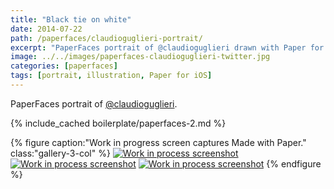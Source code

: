 ```yaml
---
title: "Black tie on white"
date: 2014-07-22
path: /paperfaces/claudioguglieri-portrait/
excerpt: "PaperFaces portrait of @claudioguglieri drawn with Paper for iOS on an iPad."
image: ../../images/paperfaces-claudioguglieri-twitter.jpg
categories: [paperfaces]
tags: [portrait, illustration, Paper for iOS]
---
```


PaperFaces portrait of [@claudioguglieri](https://twitter.com/claudioguglieri).

{% include_cached boilerplate/paperfaces-2.md %}

{% figure caption:"Work in progress screen captures Made with Paper." class:"gallery-3-col" %}
[![Work in process screenshot](../../images/paperfaces-claudioguglieri-process-1-600.jpg)](../../images/paperfaces-claudioguglieri-process-1-lg.jpg) [![Work in process screenshot](../../images/paperfaces-claudioguglieri-process-2-600.jpg)](../../images/paperfaces-claudioguglieri-process-2-lg.jpg) [![Work in process screenshot](../../images/paperfaces-claudioguglieri-process-3-600.jpg)](../../images/paperfaces-claudioguglieri-process-3-lg.jpg)
{% endfigure %}
